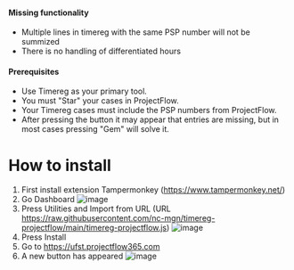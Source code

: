 #### Missing functionality
- Multiple lines in timereg with the same PSP number will not be summized
- There is no handling of differentiated hours

#### Prerequisites 
- Use Timereg as your primary tool.
- You must "Star" your cases in ProjectFlow.
- Your Timereg cases must include the PSP numbers from ProjectFlow.
- After pressing the button it may appear that entries are missing, but in most cases pressing "Gem" will solve it.

# How to install
1. First install extension Tampermonkey (https://www.tampermonkey.net/) 
1. Go Dashboard
  ![image](https://github.com/nc-mgn/timereg-projectflow/assets/30721123/d179ab9e-c7d7-4eac-b9b9-99ee9e790614)
1. Press Utilities and Import from URL (URL https://raw.githubusercontent.com/nc-mgn/timereg-projectflow/main/timereg-projectflow.js)
  ![image](https://github.com/nc-mgn/timereg-projectflow/assets/30721123/f1d51677-09e4-4629-a952-691b7b57f411)
1. Press Install
1. Go to https://ufst.projectflow365.com
1. A new button has appeared
  ![image](https://github.com/nc-mgn/timereg-projectflow/assets/30721123/8de19e70-1521-4c66-9ad7-edb2fc864101)
